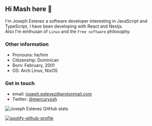 ## Hi Mash here 🤟

I'm Joseph Estevez a software developer interesting in JavaScript and TypeScript, I have been developing with React and Nestjs.\
Also I'm einthusan of `Linux` and the `Free software` philosophy.

### Other information

- Pronouns: he/him
- Citizenship: Dominican
- Born: February, 2001
- OS: Arch Linux, NixOS

### Get in touch

- email: <joseph.estevez@protonmail.com>
- Twitter: [@mercuryssh](https://twitter.com/mercuryssh)

![Joseph Estevez GitHub stats](https://github-readme-stats.vercel.app/api?username=mercuryssh&text_color=ffffff&bg_color=080808&border_radius=4&icon_color=ffffff&title_color=ffffff&show_icons=true)

[![spotify-github-profile](https://spotify-github-profile.vercel.app/api/view?uid=50szurkmiep9ljohbl91wgkrh&cover_image=true&theme=novatorem&bar_color=ffffff&bar_color_cover=false)](https://volt.fm/user/95n6vljsmk0p54aa)
